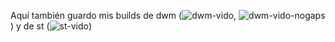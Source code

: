 Aquí también guardo mis builds de dwm (![dwm-vido](https://github.com/Dorovich/dwm-vido), ![dwm-vido-nogaps](https://github.com/Dorovich/dwm-vido-nogaps)) y de st (![st-vido](https://github.com/Dorovich/st-vido))
